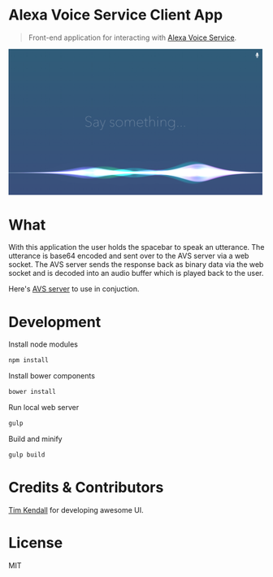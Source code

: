 # Alexa Voice Service Client App

> Front-end application for interacting with [Alexa Voice Service](https://developer.amazon.com/appsandservices/solutions/alexa/alexa-voice-service).

<img src="./src/screenshot.png" width="500">

# What

With this application the user holds the spacebar to speak an utterance. The utterance is base64 encoded and sent over to the AVS server via a web socket. The AVS server sends the response back as binary data via the web socket and is decoded into an audio buffer which is played back to the user.

Here's [AVS server](https://github.com/miguelmota/AVS-server) to use in conjuction.

# Development

Install node modules

```bash
npm install
```

Install bower components

```bash
bower install
```

Run local web server

```bash
gulp
```

Build and minify

```bash
gulp build
```

# Credits & Contributors

[Tim Kendall](https://github.com/timkendall/) for developing awesome UI.

# License

MIT

